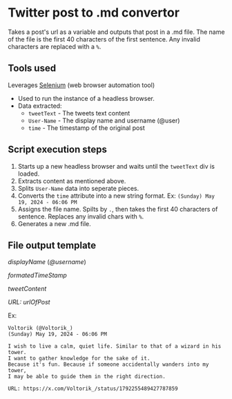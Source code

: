 # Twitter post to .md convertor
Takes a post's url as a variable and outputs that post in a .md file. The name of the file is the first 40 characters of the first sentence. Any invalid characters are replaced with a `%`. 

## Tools used 
Leverages [Selenium](https://www.selenium.dev/) (web browser automation tool)
- Used to run the instance of a headless browser.
- Data extracted:
  - `tweetText` - The tweets text content
  - `User-Name` - The display name and username (@user)
  - `time` - The timestamp of the original post

## Script execution steps
1. Starts up a new headless browser and waits until the `tweetText` div is loaded.
2. Extracts content as mentioned above.
3. Splits `User-Name` data into seperate pieces.
4. Converts the `time` attribute into a new string format. Ex: `(Sunday) May 19, 2024 - 06:06 PM`
5. Assigns the file name. Spilts by `.`, then takes the first 40 characters of sentence. Replaces any invalid chars with `%`.
6. Generates a new .md file.

## File output template
_displayName_ (_@username_)

_formatedTimeStamp_

_tweetContent_

_URL:_ _urlOfPost_

Ex:  

```
Voltorik (@Voltorik_)
(Sunday) May 19, 2024 - 06:06 PM

I wish to live a calm, quiet life. Similar to that of a wizard in his tower.
I want to gather knowledge for the sake of it.
Because it's fun. Because if someone accidentally wanders into my tower,
I may be able to guide them in the right direction.

URL: https://x.com/Voltorik_/status/1792255489427787859
```
